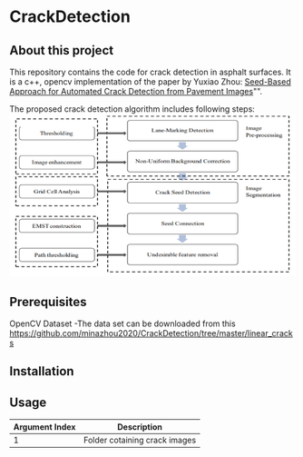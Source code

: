 # CrackDetection
## About this project
This repository contains the code for crack detection in asphalt surfaces. It is a c++, opencv implementation of the paper by Yuxiao Zhou:
[Seed-Based Approach for Automated Crack Detection from Pavement Images](https://www.researchgate.net/publication/305792615_Seed-Based_Approach_for_Automated_Crack_Detection_from_Pavement_Images)"".

The proposed crack detection algorithm includes following steps:
![crack detection methodology](https://github.com/minazhou2020/CrackDetection/blob/master/Capture.PNG?raw=true)
## Prerequisites
OpenCV
Dataset -The data set can be downloaded from this https://github.com/minazhou2020/CrackDetection/tree/master/linear_cracks
## Installation
## Usage

|Argument Index | Description                   |
| ------------- |:-----------------------------:|
| 1             |  Folder cotaining crack images|



